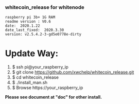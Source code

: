 ### whitecoin_release for whitenode
    raspberry pi 3b+ 1G RAM    
    readme version : V0.6  
    date:  2020.1.22
    date_last_fixed:  2020.3.30
    version: v2.5.4.2-3-gd5e0778e-dirty

#  Update Way:
1. $ ssh pi@your_raspberry_ip
2. $ git clone https://github.com/xwchelp/whitecoin_release.git
3. $ cd whitecoin_release 
4. $ ./install_man.sh
5. $ Browse https://your_raspberry_ip

**Please see document at "doc" for other install.**




